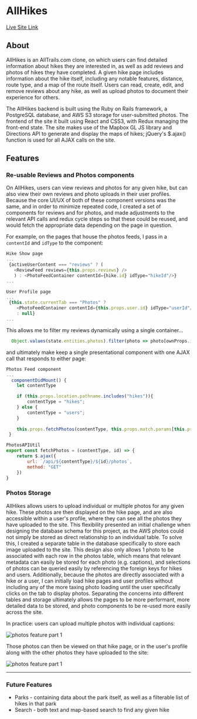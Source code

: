 # AllHikes

[Live Site Link](http://all-hikes.herokuapp.com/)

## About
AllHikes is an AllTrails.com clone, on which users can find detailed information about hikes they are interested in, as well as add reviews and photos of hikes they have completed. A given hike page includes information about the hike itself, including any notable features, distance, route type, and a map of the route itself. Users can read, create, edit, and remove reviews about any hike, as well as upload photos to document their experience for others. 

The AllHikes backend is built using the Ruby on Rails framework, a PostgreSQL database, and AWS S3 storage for user-submitted photos. The frontend of the site it built using React and CSS3, with Redux managing the front-end state. The site makes use of the Mapbox GL JS library and Directions API to generate and display the maps of hikes; jQuery's $.ajax() function is used for all AJAX calls on the site.

## Features

### Re-usable Reviews and Photos components
On AllHikes, users can view reviews and photos for any given hike, but can also view their own reviews and photo uploads in their user profiles. Because the core UI/UX of both of these component versions was the same, and in order to minimize repeated code, I created a set of components for reviews and for photos, and made adjustments to the relevant API calls and redux cycle steps so that these could be reused, and would fetch the appropriate data depending on the page in question.

For example, on the pages that house the photos feeds, I pass in a `contentId` and `idType` to the component: 
```js
Hike Show page
...
 {activeUserContent === "reviews" ? (
   <ReviewFeed reviews={this.props.reviews} />
   ) : <PhotoFeedContainer contentId={hike.id} idType="hikeId"/>}
...

User Profile page
...
 {this.state.currentTab === "Photos" ? 
    <PhotoFeedContainer contentId={this.props.user.id} idType="userId"/> 
    : null}
...
```
This allows me to filter my reviews dynamically using a single container... 
```js
  Object.values(state.entities.photos).filter(photo => photo[ownProps.idType] === ownProps.contentId)
```
and ultimately make keep a single presentational component with one AJAX call that responds to either page:
```js
Photos Feed component
...
  componentDidMount() {
    let contentType

    if (this.props.location.pathname.includes("hikes")){
        contentType = "hikes";
    } else {
        contentType = "users";
    }
        
    this.props.fetchPhotos(contentType, this.props.match.params[this.props.idType])
 }

PhotosAPIUtil
export const fetchPhotos = (contentType, id) => {
    return $.ajax({
        url: `/api/${contentType}/${id}/photos`,
        method: "GET"
    })
}
```


### Photos Storage
AllHikes allows users to upload individual or multiple photos for any given hike. These photos are then displayed on the hike page, and are also accessible within a user's profile, where they can see all the photos they have uploaded to the site. This flexibility presented an initial challenge when designing the database schema for this project, as the AWS photos could not simply be stored as direct relationship to an individual table. To solve this, I created a separate table in the database specifically to store each image uploaded to the site. This design also only allows 1 photo to be associated with each row in the photos table, which means that relevant metadata can easily be stored for each photo (e.g. captions), and selections of photos can be queried easily by referencing the foreign keys for hikes and users. Additionally, because the photos are directly associated with a hike or a user, I can initially load hike pages and user profiles without including any of the more taxing photo loading until the user specifically clicks on the tab to display photos. Separating the concerns into different tables and storage ultimately allows the pages to be more performant, more detailed data to be stored, and photo components to be re-used more easily across the site. 

In practice: users can upload multiple photos with individual captions:

![photos feature part 1](/demo/photos_feature_1.gif)




Those photos can then be viewed on that hike page, or in the user's profile along with the other photos they have uploaded to the site: 

![photos feature part 1](/demo/photos_feature_2.gif)

---
### Future Features
* Parks - containing data about the park itself, as well as a filterable list of hikes in that park
* Search - both text and map-based search to find any given hike
